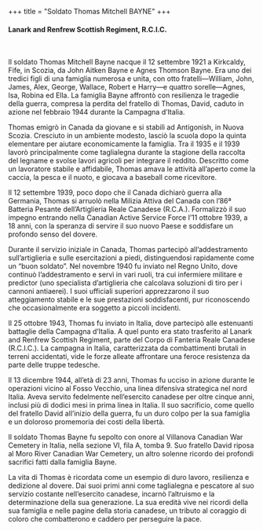 +++
title = "Soldato Thomas Mitchell BAYNE"
+++

#### Lanark and Renfrew Scottish Regiment, R.C.I.C.
<br>


Il soldato Thomas Mitchell Bayne nacque il 12 settembre 1921 a Kirkcaldy, Fife, in Scozia, da John Aitken Bayne e Agnes Thomson Bayne. Era uno dei tredici figli di una famiglia numerosa e unita, con otto fratelli—William, John, James, Alex, George, Wallace, Robert e Harry—e quattro sorelle—Agnes, Isa, Robina ed Ella. La famiglia Bayne affrontò con resilienza le tragedie della guerra, compresa la perdita del fratello di Thomas, David, caduto in azione nel febbraio 1944 durante la Campagna d’Italia.

Thomas emigrò in Canada da giovane e si stabilì ad Antigonish, in Nuova Scozia. Cresciuto in un ambiente modesto, lasciò la scuola dopo la quinta elementare per aiutare economicamente la famiglia. Tra il 1935 e il 1939 lavorò principalmente come taglialegna durante la stagione della raccolta del legname e svolse lavori agricoli per integrare il reddito. Descritto come un lavoratore stabile e affidabile, Thomas amava le attività all’aperto come la caccia, la pesca e il nuoto, e giocava a baseball come ricevitore.

Il 12 settembre 1939, poco dopo che il Canada dichiarò guerra alla Germania, Thomas si arruolò nella Milizia Attiva del Canada con l’86ª Batteria Pesante dell’Artiglieria Reale Canadese (R.C.A.). Formalizzò il suo impegno entrando nella Canadian Active Service Force l’11 ottobre 1939, a 18 anni, con la speranza di servire il suo nuovo Paese e soddisfare un profondo senso del dovere.

Durante il servizio iniziale in Canada, Thomas partecipò all’addestramento sull’artiglieria e sulle esercitazioni a piedi, distinguendosi rapidamente come un “buon soldato”. Nel novembre 1940 fu inviato nel Regno Unito, dove continuò l’addestramento e servì in vari ruoli, tra cui infermiere militare e predictor (uno specialista d’artiglieria che calcolava soluzioni di tiro per i cannoni antiaerei). 
I suoi ufficiali superiori apprezzarono il suo atteggiamento stabile e le sue prestazioni soddisfacenti, pur riconoscendo che occasionalmente era soggetto a piccoli incidenti.

Il 25 ottobre 1943, Thomas fu inviato in Italia, dove partecipò alle estenuanti battaglie della Campagna d’Italia. A quel punto era stato trasferito al Lanark and Renfrew Scottish Regiment, parte del Corpo di Fanteria Reale Canadese (R.C.I.C.). La campagna in Italia, caratterizzata da combattimenti brutali in terreni accidentati, vide le forze alleate affrontare una feroce resistenza da parte delle truppe tedesche.

Il 13 dicembre 1944, all’età di 23 anni, Thomas fu ucciso in azione durante le operazioni vicino al Fosso Vecchio, una linea difensiva strategica nel nord Italia. Aveva servito fedelmente nell’esercito canadese per oltre cinque anni, inclusi più di dodici mesi in prima linea in Italia. 
Il suo sacrificio, come quello del fratello David all’inizio della guerra, fu un duro colpo per la sua famiglia e un doloroso promemoria dei costi della libertà.

Il soldato Thomas Bayne fu sepolto con onore al Villanova Canadian War Cemetery in Italia, nella sezione VI, fila A, tomba 9. 
Suo fratello David riposa al Moro River Canadian War Cemetery, un altro solenne ricordo dei profondi sacrifici fatti dalla famiglia Bayne.

La vita di Thomas è ricordata come un esempio di duro lavoro, resilienza e dedizione al dovere. 
Dai suoi primi anni come taglialegna e pescatore al suo servizio costante nell’esercito canadese, incarnò l’altruismo e la determinazione della sua generazione. 
La sua eredità vive nei ricordi della sua famiglia e nelle pagine della storia canadese, un tributo al coraggio di coloro che combatterono e caddero per perseguire la pace.

